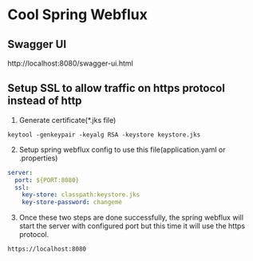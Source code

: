 # Cool Spring Webflux

## Swagger UI
http://localhost:8080/swagger-ui.html

## Setup SSL to allow traffic on https protocol instead of http

1. Generate certificate(*.jks file)
 ```
keytool -genkeypair -keyalg RSA -keystore keystore.jks
 ```
2. Setup spring webflux config to use this file(application.yaml or .properties)
```yaml
server:
  port: ${PORT:8080}
  ssl:
    key-store: classpath:keystore.jks
    key-store-password: changeme
```
3. Once these two steps are done successfully, the spring webflux will start the server with configured port but this time it will use the https protocol.
```
https://localhost:8080
```
